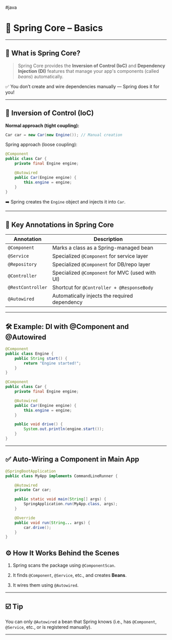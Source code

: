 #java 
# 🌿 Spring Core – Basics

---

## 🌟 What is Spring Core?

> Spring Core provides the **Inversion of Control (IoC)** and **Dependency Injection (DI)** features that manage your app's components (called _beans_) automatically.

✅ You don’t create and wire dependencies manually — Spring does it for you!

---

## 🔁 Inversion of Control (IoC)

**Normal approach (tight coupling):**

```java
Car car = new Car(new Engine()); // Manual creation
```

Spring approach (loose coupling):

```java
@Component
public class Car {
    private final Engine engine;

    @Autowired
    public Car(Engine engine) {
        this.engine = engine;
    }
}
```

➡️ Spring creates the `Engine` object and injects it into `Car`.

---

## 🧩 Key Annotations in Spring Core

|Annotation|Description|
|---|---|
|`@Component`|Marks a class as a Spring-managed bean|
|`@Service`|Specialized `@Component` for service layer|
|`@Repository`|Specialized `@Component` for DB/repo layer|
|`@Controller`|Specialized `@Component` for MVC (used with UI)|
|`@RestController`|Shortcut for `@Controller + @ResponseBody`|
|`@Autowired`|Automatically injects the required dependency|

---

## 🛠 Example: DI with @Component and @Autowired

```java
@Component
public class Engine {
    public String start() {
        return "Engine started!";
    }
}

@Component
public class Car {
    private final Engine engine;

    @Autowired
    public Car(Engine engine) {
        this.engine = engine;
    }

    public void drive() {
        System.out.println(engine.start());
    }
}
```

---

## ✅ Auto-Wiring a Component in Main App

```java
@SpringBootApplication
public class MyApp implements CommandLineRunner {

    @Autowired
    private Car car;

    public static void main(String[] args) {
        SpringApplication.run(MyApp.class, args);
    }

    @Override
    public void run(String... args) {
        car.drive();
    }
}
```

## ⚙️ How It Works Behind the Scenes

1. Spring scans the package using `@ComponentScan`.
    
2. It finds `@Component`, `@Service`, etc., and creates **Beans**.
    
3. It wires them using `@Autowired`.

---

## ☑️ Tip

You can only `@Autowired` a bean that Spring knows (i.e., has `@Component`, `@Service`, etc., or is registered manually).

---